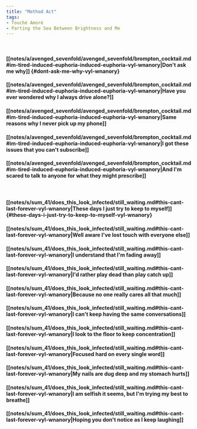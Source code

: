 ```yaml
---
title: "Method Act"
tags:
- Touché Amoré
- Parting the Sea Between Brightness and Me
---
```

&nbsp;
#### [[notes/a/avenged_sevenfold/avenged_sevenfold/brompton_cocktail.md#im-tired-induced-euphoria-induced-euphoria-vyl-wnanory|Don't ask me why]] {#dont-ask-me-why-vyl-wnanory}
#### [[notes/a/avenged_sevenfold/avenged_sevenfold/brompton_cocktail.md#im-tired-induced-euphoria-induced-euphoria-vyl-wnanory|Have you ever wondered why I always drive alone?]]
#### [[notes/a/avenged_sevenfold/avenged_sevenfold/brompton_cocktail.md#im-tired-induced-euphoria-induced-euphoria-vyl-wnanory|Same reasons why I never pick up my phone]]
#### [[notes/a/avenged_sevenfold/avenged_sevenfold/brompton_cocktail.md#im-tired-induced-euphoria-induced-euphoria-vyl-wnanory|I got these issues that you can't subscribe]]
#### [[notes/a/avenged_sevenfold/avenged_sevenfold/brompton_cocktail.md#im-tired-induced-euphoria-induced-euphoria-vyl-wnanory|And I'm scared to talk to anyone for what they might prescribe]]
&nbsp;
#### [[notes/s/sum_41/does_this_look_infected/still_waiting.md#this-cant-last-forever-vyl-wnanory|These days I just try to keep to myself]] {#these-days-i-just-try-to-keep-to-myself-vyl-wnanory}
#### [[notes/s/sum_41/does_this_look_infected/still_waiting.md#this-cant-last-forever-vyl-wnanory|Well aware I've lost touch with everyone else]]
#### [[notes/s/sum_41/does_this_look_infected/still_waiting.md#this-cant-last-forever-vyl-wnanory|I understand that I'm fading away]]
#### [[notes/s/sum_41/does_this_look_infected/still_waiting.md#this-cant-last-forever-vyl-wnanory|I'd rather play dead than play catch up]]
#### [[notes/s/sum_41/does_this_look_infected/still_waiting.md#this-cant-last-forever-vyl-wnanory|Because no one really cares all that much]]
#### [[notes/s/sum_41/does_this_look_infected/still_waiting.md#this-cant-last-forever-vyl-wnanory|I can't keep having the same conversations]]
#### [[notes/s/sum_41/does_this_look_infected/still_waiting.md#this-cant-last-forever-vyl-wnanory|I look to the floor to keep concentration]]
#### [[notes/s/sum_41/does_this_look_infected/still_waiting.md#this-cant-last-forever-vyl-wnanory|Focused hard on every single word]]
#### [[notes/s/sum_41/does_this_look_infected/still_waiting.md#this-cant-last-forever-vyl-wnanory|My nails are dug deep and my stomach hurts]]
#### [[notes/s/sum_41/does_this_look_infected/still_waiting.md#this-cant-last-forever-vyl-wnanory|I am selfish it seems, but I'm trying my best to breathe]]
#### [[notes/s/sum_41/does_this_look_infected/still_waiting.md#this-cant-last-forever-vyl-wnanory|Hoping you don't notice as I keep laughing]]
